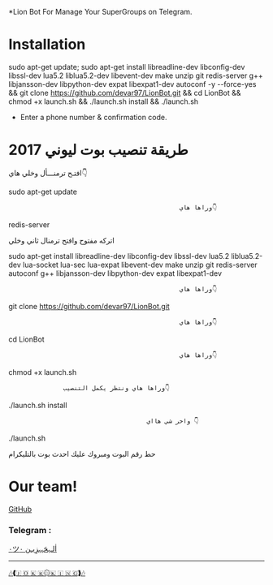 *Lion Bot For Manage Your SuperGroups on Telegram.


# Installation

sudo apt-get update; sudo apt-get install libreadline-dev libconfig-dev libssl-dev lua5.2 liblua5.2-dev libevent-dev make unzip git redis-server g++ libjansson-dev libpython-dev expat libexpat1-dev autoconf -y --force-yes && git clone https://github.com/devar97/LionBot.git && cd LionBot && chmod +x launch.sh && ./launch.sh install && ./launch.sh

* Enter a phone number & confirmation code.




# طريقة تنصيب بوت ليوني 2017

افتـح ترمنـــأل وخلي
                                                           هاي👇

sudo apt-get update
                                        
                                                   وراها هاي👇

redis-server

اتركه مفتوح وافتح ترمنال ثاني وخلي

sudo apt-get install libreadline-dev libconfig-dev libssl-dev lua5.2 liblua5.2-dev lua-socket lua-sec lua-expat libevent-dev make unzip git redis-server autoconf g++ libjansson-dev libpython-dev expat libexpat1-dev

                                                   وراها هاي👇

git clone https://github.com/devar97/LionBot.git

                                                   وراها هاي👇

cd LionBot

                                                   وراها هاي👇

chmod +x launch.sh

                   وراها هاي ونتظر يكمل التنصيب👇

./launch.sh install

                                          واخر شي هااي 👇

./launch.sh

حط رقم البوت ومبروك عليك احدث بوت بالتليكرام

# Our team!

[GitHub](https://github.com/devar97) 

###  Telegram  :

[٠ツاٰلـہحَہہزِيـن ٠](https://telegram.me/Dev_ar)
********
[🎶❰🇯 🇴 🇰 🇷۞🇰 🇮 🇳 🇬❱🎶](https://telegram.me/js_33) 

